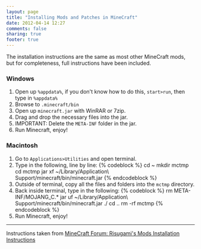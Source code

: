 ```yaml
---
layout: page
title: "Installing Mods and Patches in MineCraft"
date: 2012-04-14 12:27
comments: false
sharing: true
footer: true
---
```

The installation instructions are the same as most other MineCraft mods, but for completeness, full instructions have been included.

### Windows ###

1. Open up `%appdata%`, if you don't know how to do this, `start>run`, then type in `%appdata%`
2. Browse to `.minecraft/bin`
3. Open up `minecraft.jar` with WinRAR or 7zip.
4. Drag and drop the necessary files into the jar.
5. IMPORTANT: Delete the `META-INF` folder in the jar.
6. Run Minecraft, enjoy!


### Macintosh ###

1. Go to `Applications>Utilities` and open terminal.
2. Type in the following, line by line:
        {% codeblock %}
        cd ~
        mkdir mctmp
        cd mctmp
        jar xf ~/Library/Application\ Support/minecraft/bin/minecraft.jar
        {% endcodeblock %}
3. Outside of terminal, copy all the files and folders into the `mctmp` directory.
4. Back inside terminal, type in the following:
        {% codeblock %}
        rm META-INF/MOJANG_C.*
        jar uf ~/Library/Application\ Support/minecraft/bin/minecraft.jar ./
        cd ..
        rm -rf mctmp
        {% endcodeblock %}
5. Run Minecraft, enjoy!


-------------------------------------------------------------
Instructions taken from
[MineCraft Forum: Risugami's Mods Installation Instructions](http://www.minecraftforum.net/topic/75440-v125-risugamis-mods-everything-updated/)
